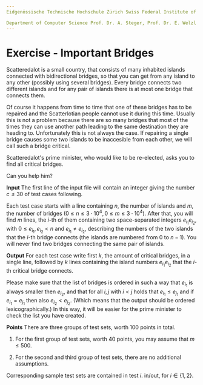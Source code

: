 ```yaml
---
Eidgenössische Technische Hochschule Zürich Swiss Federal Institute of Technology Zurich Algorithms Lab HS22

Department of Computer Science Prof. Dr. A. Steger, Prof. Dr. E. Welzl cadmo.ethz.ch/education/lectures/HS22/algolab
---
```


# Exercise - Important Bridges

Scatteredalot is a small country, that consists of many inhabited islands connected with bidirectional bridges, so that you can get from any island to any other (possibly using several bridges). Every bridge connects two different islands and for any pair of islands there is at most one bridge that connects them.

Of course it happens from time to time that one of these bridges has to be repaired and the Scatterlotian people cannot use it during this time. Usually this is not a problem because there are so many bridges that most of the times they can use another path leading to the same destination they are heading to. Unfortunately this is not always the case. If repairing a single bridge causes some two islands to be inaccesible from each other, we will call such a bridge critical.

Scatteredalot's prime minister, who would like to be re-elected, asks you to find all critical bridges.

Can you help him?

**Input** The first line of the input file will contain an integer giving the number $c \leqslant 30$ of test cases following.

Each test case starts with a line containing $n$, the number of islands and $m$, the number of bridges $\left(0 \leqslant n \leqslant 3 \cdot 10^{4}, 0 \leqslant m \leqslant 3 \cdot 10^{4}\right)$. After that, you will find $m$ lines, the $i$-th of them containing two space-separated integers $e_{i_{1}} e_{i_{2}}$, with $0 \leqslant e_{i_{1}}, e_{i_{2}}<n$ and $e_{i_{1}} \neq e_{i_{2}}$, describing the numbers of the two islands that the $i$-th bridge connects (the islands are numbered from 0 to $n-1)$. You will never find two bridges connecting the same pair of islands.

**Output** For each test case write first $k$, the amount of critical bridges, in a single line, followed by $k$ lines containing the island numbers $e_{i_{1}} e_{i_{2}}$ that the $i$-th critical bridge connects.

Please make sure that the list of bridges is ordered in such a way that $e_{i_{1}}$ is always smaller then $e_{i_{2}}$, and that for all $i, j$ with $i<j$ holds that $e_{i_{1}} \leqslant e_{j_{1}}$ and if $e_{i_{1}}=e_{j_{1}}$ then also $e_{i_{2}}<e_{j_{2}}$. (Which means that the output should be ordered lexicographically.) In this way, it will be easier for the prime minister to check the list you have created.

**Points** There are three groups of test sets, worth 100 points in total.

1. For the first group of test sets, worth 40 points, you may assume that $m \leqslant 500$.

2. For the second and third group of test sets, there are no additional assumptions.

Corresponding sample test sets are contained in test $i$. in/out, for $i \in\{1,2\}$. 

